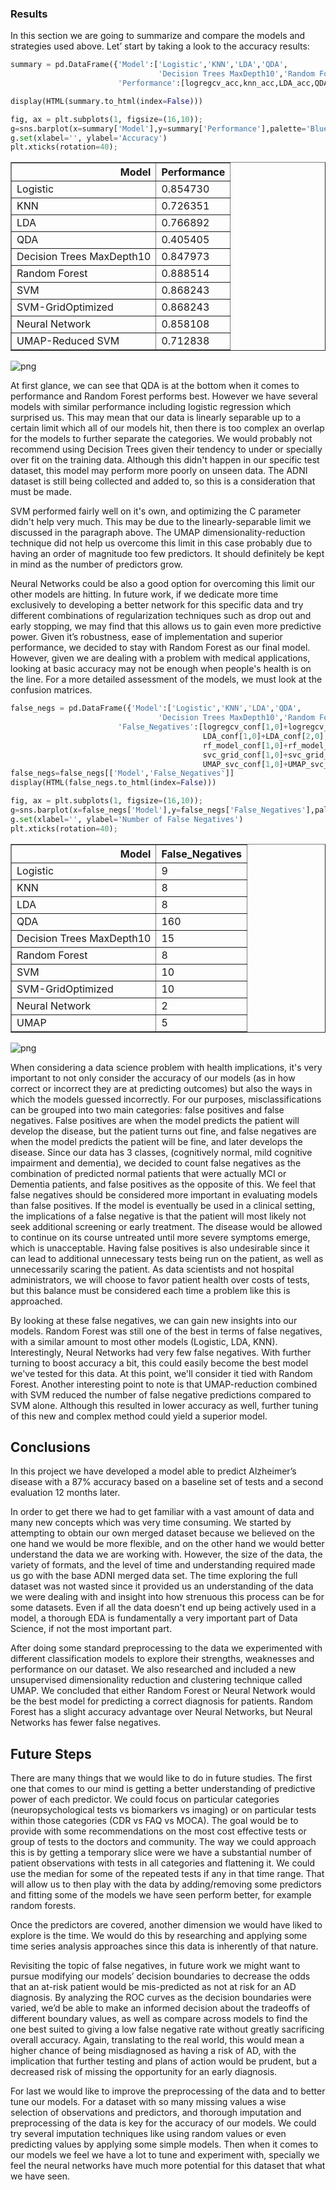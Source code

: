 
### Results
In this section we are going to summarize and compare the models and strategies used above. Let’ start by taking a look to the accuracy results:



```python
summary = pd.DataFrame({'Model':['Logistic','KNN','LDA','QDA',
                                 'Decision Trees MaxDepth10','Random Forest','SVM','SVM-GridOptimized', 'Neural Network','UMAP-Reduced SVM'],
                        'Performance':[logregcv_acc,knn_acc,LDA_acc,QDA_acc,clf10_acc,rf_model_acc,svc_acc,svc_grid_acc,NN_acc,UMAP_svc_acc]})

display(HTML(summary.to_html(index=False)))

fig, ax = plt.subplots(1, figsize=(16,10));
g=sns.barplot(x=summary['Model'],y=summary['Performance'],palette='Blues', ax=ax);
g.set(xlabel='', ylabel='Accuracy')
plt.xticks(rotation=40);
```



<table border="1" class="dataframe">
  <thead>
    <tr style="text-align: right;">
      <th>Model</th>
      <th>Performance</th>
    </tr>
  </thead>
  <tbody>
    <tr>
      <td>Logistic</td>
      <td>0.854730</td>
    </tr>
    <tr>
      <td>KNN</td>
      <td>0.726351</td>
    </tr>
    <tr>
      <td>LDA</td>
      <td>0.766892</td>
    </tr>
    <tr>
      <td>QDA</td>
      <td>0.405405</td>
    </tr>
    <tr>
      <td>Decision Trees MaxDepth10</td>
      <td>0.847973</td>
    </tr>
    <tr>
      <td>Random Forest</td>
      <td>0.888514</td>
    </tr>
    <tr>
      <td>SVM</td>
      <td>0.868243</td>
    </tr>
    <tr>
      <td>SVM-GridOptimized</td>
      <td>0.868243</td>
    </tr>
    <tr>
      <td>Neural Network</td>
      <td>0.858108</td>
    </tr>
    <tr>
      <td>UMAP-Reduced SVM</td>
      <td>0.712838</td>
    </tr>
  </tbody>
</table>



![png](Conclusion_files/Conclusion_1_1.png)


At first glance, we can see that QDA is at the bottom when it comes to performance and Random Forest performs best. However we have several models with similar performance including logistic regression which surprised us. This may mean that our data is linearly separable up to a certain limit which all of our models hit, then there is too complex an overlap for the models to further separate the categories. We would probably not recommend using  Decision Trees given their tendency to under or specially over fit on the training data.  Although this didn't happen in our specific test dataset, this model may perform more poorly on unseen data.  The ADNI dataset is still being collected and added to, so this is a consideration that must be made.

SVM performed fairly well on it's own, and optimizing the C parameter didn't help very much.  This may be due to the linearly-separable limit we discussed in the paragraph above.  The UMAP dimensionality-reduction technique did not help us overcome this limit in this case probably due to having an order of magnitude too few predictors.  It should definitely be kept in mind as the number of predictors grow.

Neural Networks could be also a good option for overcoming this limit our other models are hitting. In future work, if we dedicate more time exclusively to developing a better network for this specific data and try different combinations of regularization techniques such as drop out and early stopping, we may find that this allows us to gain even more predictive power. Given it’s robustness, ease of implementation and superior performance, we decided to stay with Random Forest as our final model. However, given we are dealing with a problem with medical applications, looking at basic accuracy may not be enough when people's health is on the line.  For a more detailed assessment of the models, we must look at the confusion matrices.



```python
false_negs = pd.DataFrame({'Model':['Logistic','KNN','LDA','QDA',
                                 'Decision Trees MaxDepth10','Random Forest','SVM','SVM-GridOptimized', 'Neural Network','UMAP'],
                        'False_Negatives':[logregcv_conf[1,0]+logregcv_conf[2,0],knn_conf[1,0]+knn_conf[2,0],
                                           LDA_conf[1,0]+LDA_conf[2,0],QDA_conf[1,0]+QDA_conf[2,0],clf10_conf[1,0]+clf10_conf[2,0],
                                           rf_model_conf[1,0]+rf_model_conf[2,0],svc_conf[1,0]+svc_conf[2,0],
                                           svc_grid_conf[1,0]+svc_grid_conf[2,0],NN_conf[1,0]+NN_conf[2,0],
                                           UMAP_svc_conf[1,0]+UMAP_svc_conf[2,0]]})
false_negs=false_negs[['Model','False_Negatives']]
display(HTML(false_negs.to_html(index=False)))

fig, ax = plt.subplots(1, figsize=(16,10));
g=sns.barplot(x=false_negs['Model'],y=false_negs['False_Negatives'],palette='Blues', ax=ax);
g.set(xlabel='', ylabel='Number of False Negatives')
plt.xticks(rotation=40);

```



<table border="1" class="dataframe">
  <thead>
    <tr style="text-align: right;">
      <th>Model</th>
      <th>False_Negatives</th>
    </tr>
  </thead>
  <tbody>
    <tr>
      <td>Logistic</td>
      <td>9</td>
    </tr>
    <tr>
      <td>KNN</td>
      <td>8</td>
    </tr>
    <tr>
      <td>LDA</td>
      <td>8</td>
    </tr>
    <tr>
      <td>QDA</td>
      <td>160</td>
    </tr>
    <tr>
      <td>Decision Trees MaxDepth10</td>
      <td>15</td>
    </tr>
    <tr>
      <td>Random Forest</td>
      <td>8</td>
    </tr>
    <tr>
      <td>SVM</td>
      <td>10</td>
    </tr>
    <tr>
      <td>SVM-GridOptimized</td>
      <td>10</td>
    </tr>
    <tr>
      <td>Neural Network</td>
      <td>2</td>
    </tr>
    <tr>
      <td>UMAP</td>
      <td>5</td>
    </tr>
  </tbody>
</table>



![png](Conclusion_files/Conclusion_3_1.png)


When considering a data science problem with health implications, it's very important to not only consider the accuracy of our models (as in how correct or incorrect they are at predicting outcomes) but also the ways in which the models guessed incorrectly.  For our purposes, misclassifications can be grouped into two main categories: false positives and false negatives.  False positives are when the model predicts the patient will develop the disease, but the patient turns out fine, and false negatives are when the model predicts the patient will be fine, and later develops the disease.  Since our data has 3 classes, (cognitively normal, mild cognitive impairment and dementia), we decided to count false negatives as the combination of predicted normal patients that were actually MCI or Dementia patients, and false positives as the opposite of this.  We feel that false negatives should be considered more important in evaluating models than false positives.  If the model is eventually be used in a clinical setting, the implications of a false negative is that the patient will most likely not seek additional screening or early treatment.  The disease would be allowed to continue on its course untreated until more severe symptoms emerge, which is unacceptable.  Having false positives is also undesirable since it can lead to additional unnecessary tests being run on the patient, as well as unnecessarily scaring the patient.  As data scientists and not hospital administrators, we will choose to favor patient health over costs of tests, but this balance must be considered each time a problem like this is approached.  

By looking at these false negatives, we can gain new insights into our models.  Random Forest was still one of the best in terms of false negatives, with a similar amount to most other models (Logistic, LDA, KNN).  Interestingly, Neural Networks had very few false negatives.  With further turning to boost accuracy a bit, this could easily become the best model we've tested for this data.  At this point, we'll consider it tied with Random Forest.  Another interesting point to note is that UMAP-reduction combined with SVM reduced the number of false negative predictions compared to SVM alone.  Although this resulted in lower accuracy as well, further tuning of this new and complex method could yield a superior model.


## Conclusions

In this project we have developed a model able to predict Alzheimer’s disease with a 87% accuracy based on a baseline set of tests and a second evaluation 12 months later. 

In order to get there we had to get familiar with a vast amount of data and many new concepts which was very time consuming. We started by attempting to obtain our own merged dataset because we believed on the one hand we would be more flexible, and on the other hand we would better understand the data we are working with. However, the size of the data, the variety of formats, and the level of time and understanding required made us go with the base ADNI merged data set. The time exploring the full dataset was not wasted since it provided us an understanding of the data we were dealing with and insight into how strenuous this process can be for some datasets. Even if all the data doesn't end up being actively used in a model, a thorough EDA is fundamentally a very important part of Data Science, if not the most important part.

After doing some standard preprocessing to the data we experimented with different classification models to explore their strengths, weaknesses and performance on our dataset. We also researched and included a new unsupervised dimensionality reduction and clustering technique called UMAP.  We concluded that either Random Forest or Neural Network would be the best model for predicting a correct diagnosis for patients.  Random Forest has a slight accuracy advantage over Neural Networks, but Neural Networks has fewer false negatives.



## Future Steps

There are many things that we would like to do in future studies. The first one that comes to our mind is getting a better understanding of predictive power of each predictor. We could focus on particular categories (neuropsychological tests vs biomarkers vs imaging) or on particular tests within those categories (CDR vs FAQ vs MOCA). The goal would be to provide with some recommendations on the most cost effective tests or group of tests to the doctors and community. The way we could approach this is by getting a temporary slice were we have a substantial number of patient observations with tests in all categories and flattening it. We could use the median for some of the repeated tests if any in that time range. That will allow us to then play with the data by adding/removing some predictors and  fitting some of the models we have seen perform better, for example random forests.

Once the predictors are covered, another dimension we would have liked to explore is the time. We would do this by researching and applying some time series analysis approaches since this data is inherently of that nature.

Revisiting the topic of false negatives, in future work we might want to pursue modifying our models’ decision boundaries to decrease the odds that an at-risk patient would be mis-predicted as not at risk for an AD diagnosis. By analyzing the ROC curves as the decision boundaries were varied, we’d be able to make an informed decision about the tradeoffs of different boundary values, as well as compare across models to find the one best suited to giving a low false negative rate without greatly sacrificing overall accuracy. Again, translating to the real world, this would mean a higher chance of being misdiagnosed as having a risk of AD, with the implication that further testing and plans of action would be prudent, but a decreased risk of missing the opportunity for an early diagnosis.

For last we would like to improve the preprocessing of the data and to better tune our models. For a dataset with so many missing values a wise selection of observations and predictors, and thorough imputation and preprocessing of the data is key for the accuracy of our models. We could try several imputation techniques like using random values or even predicting values by applying some simple models. Then when it comes to our models we feel we have a lot to tune and experiment with, specially we feel the neural networks have much more potential for this dataset that what we have seen.
